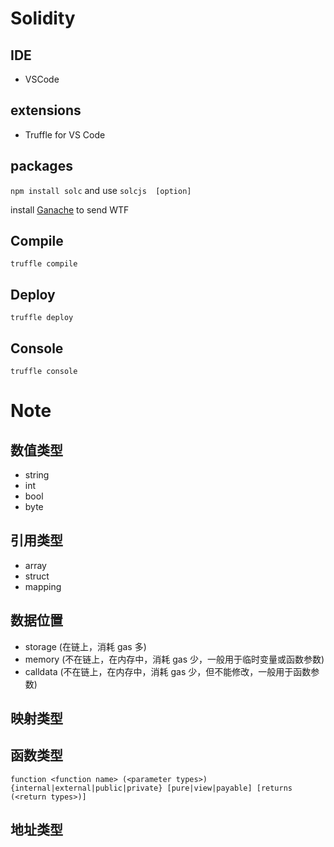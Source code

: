 # Solidity

## IDE

- VSCode

## extensions

- Truffle for VS Code

## packages

`npm install solc` and use `solcjs  [option]`

install [Ganache](https://trufflesuite.com/ganache/) to send WTF

## Compile

`truffle compile`

## Deploy

`truffle deploy`

## Console

`truffle console`

# Note

## 数值类型

- string
- int
- bool
- byte

## 引用类型

- array
- struct
- mapping

## 数据位置

- storage (在链上，消耗 gas 多)
- memory (不在链上，在内存中，消耗 gas 少，一般用于临时变量或函数参数)
- calldata (不在链上，在内存中，消耗 gas 少，但不能修改，一般用于函数参数)

## 映射类型

## 函数类型

```
function <function name> (<parameter types>) {internal|external|public|private} [pure|view|payable] [returns (<return types>)]
```

## 地址类型
